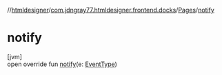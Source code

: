 //[htmldesigner](../../../index.md)/[com.jdngray77.htmldesigner.frontend.docks](../index.md)/[Pages](index.md)/[notify](notify.md)

# notify

[jvm]\
open override fun [notify](notify.md)(e: [EventType](../../com.jdngray77.htmldesigner.backend/-event-type/index.md))
